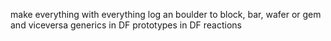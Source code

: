 make everything with everything
log an boulder to block, bar, wafer or gem and viceversa
generics in DF
prototypes in DF reactions